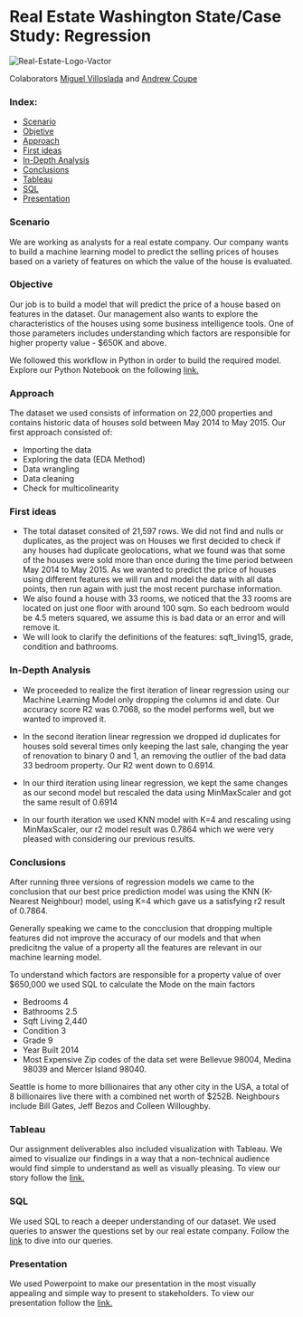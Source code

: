 # Real Estate Washington State/Case Study: Regression

![Real-Estate-Logo-Vactor](https://user-images.githubusercontent.com/103149782/167866803-2edaf60c-3047-4d7b-952c-9e58bbdd3845.png)

Colaborators [Miguel Villoslada](https://github.com/MiguelVilloslada) and [Andrew Coupe](https://github.com/andy1coupe)

### Index:

* [Scenario](#section1)
* [Objetive](#section2)
* [Approach](#section3)
* [First ideas](#section4)
* [In-Depth Analysis](#section5)
* [Conclusions](#section6)
* [Tableau](#section7)
* [SQL](#section8)
* [Presentation](#section9)


<a id='section1'></a>
### Scenario

We are working as analysts for a real estate company. Our company wants to build a machine learning model to predict the selling prices of houses based on a variety of features on which the value of the house is evaluated.

<a id='section2'></a>
### Objective

Our job is to build a model that will predict the price of a house based on features in the dataset. Our management also wants to explore the characteristics of the houses using some business intelligence tools. One of those parameters includes understanding which factors are responsible for higher property value - $650K and above.

We followed this workflow in Python in order to build the required model.  Explore our Python Notebook on the following [link.](https://github.com/andy1coupe/RealEstateProject/blob/ae4614cd45aaaa26068f3d4b698e380c3f765e24/Python/Project%20Real%20Estate%20Final.ipynb)


<a id='section3'></a>
### Approach

The dataset we used consists of information on 22,000 properties and contains historic data of houses sold between May 2014 to May 2015.
Our first approach consisted of:

* Importing the data
* Exploring the data (EDA Method)
* Data wrangling
* Data cleaning
* Check for multicolinearity

 <a id='section4'></a>
### First ideas

* The total dataset consited of 21,597 rows.  We did not find and nulls or duplicates, as the project was on Houses we first decided to check if any houses had duplicate geolocations, what we found was that some of the houses were sold more than once during the time period between May 2014 to May 2015. As we wanted to predict the price of houses using different features we will run and model the data with all data points, then run again with just the most recent purchase information.
* We also found a house with 33 rooms, we noticed that the 33 rooms are located on just one floor with around 100 sqm. So each bedroom would be 4.5 meters squared, we assume this is bad data or an error and will remove it. 
* We will look to clarify the definitions of the features: sqft_living15, grade, condition and bathrooms.


<a id='section5'></a>
### In-Depth Analysis

* We proceeded to realize the first iteration of linear regression using our Machine Learning Model only dropping the columns id and date.  Our accuracy score R2 was 0.7068, so the model performs well, but we wanted to improved it.

* In the second iteration linear regression we dropped id duplicates for houses sold several times only keeping the last sale, changing the year of renovation to binary 0 and 1, an removing the outlier of the bad data 33 bedroom property.  Our R2 went down to 0.6914.

* In our third iteration using linear regression, we kept the same changes as our second model but rescaled the data using MinMaxScaler and got the same result of 0.6914

* In our fourth iteration we used KNN model with K=4 and rescaling using MinMaxScaler, our r2 model result was 0.7864 which we were very pleased with considering our previous results.


<a id='section6'></a>
### Conclusions 

After running three versions of regression models we came to the conclusion that our best price prediction model was using the KNN (K-Nearest Neighbour) model, using K=4 which gave us a satisfying r2 result of 0.7864.

Generally speaking we came to the concclusion that dropping multiple features did not improve the accuracy of our models and that when predicitng the value of a property all the features are relevant in our machine learning model. 

To understand which factors are responsible for a property value of over $650,000 we used SQL to calculate the Mode on the main factors 
* Bedrooms 4  
* Bathrooms 2.5
* Sqft Living 2,440
* Condition 3
* Grade 9
* Year Built 2014 
* Most Expensive Zip codes of the data set were  Bellevue 98004, Medina 98039 and Mercer Island 98040. 

Seattle is home to more billionaires that any other city in the USA, a total of 8 billionaires live there with a combined net worth of $252B. Neighbours include Bill Gates, Jeff Bezos and Colleen Willoughby. 

<a id='section7'></a>
### Tableau

Our assignment deliverables also included visualization with Tableau. We aimed to visualize our findings in a way that a non-technical audience would find simple to understand as well as visually pleasing. To view our story follow the [link.](https://public.tableau.com/app/profile/miguel.angel1252/viz/ProjectRealEstate/Story1)


<a id='section8'></a>
### SQL

We used SQL to reach a deeper understanding of our dataset. We used queries to answer the questions set by our real estate company. Follow the [link](https://github.com/andy1coupe/RealEstateProject/blob/ae4614cd45aaaa26068f3d4b698e380c3f765e24/SQL/Project_Real_State.sql) to dive into our queries. 

<a id='section9'></a>
### Presentation

We used Powerpoint to make our presentation in the most visually appealing and simple way to present to stakeholders.  To view our presentation follow the [link.](https://ironhackus-my.sharepoint.com/:p:/g/personal/andrew_coupe_ironhackus_onmicrosoft_com/ERXzhC8nTqFGj4SUWIwhxUEBi7BMXTOVtpMA_OpGISjXhA?e=lcQWNb)
